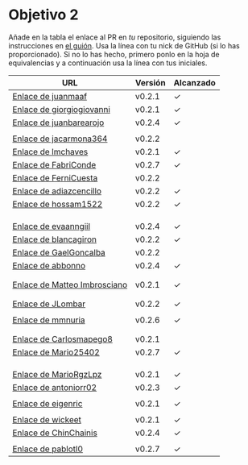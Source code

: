 # Objetivo 2

Añade en la tabla el enlace al PR en *tu* repositorio, siguiendo las
instrucciones en [el
guión](http://jj.github.io/IV/documentos/proyecto/2.Modelo). Usa
la línea con tu nick de GitHub (si lo has proporcionado). Si no lo has hecho,
primero ponlo en la hoja de equivalencias y a continuación usa la línea con tus
iniciales.

| URL                                                                                            | Versión | Alcanzado |
|------------------------------------------------------------------------------------------------|---------|-----------|
| [Enlace de juanmaaf](https://github.com/JLombar/HorariosAutomatricula/pull/11)                 | v0.2.1  | ✓         |
| [Enlace de giorgiogiovanni](https://github.com/FabriConde/CLIMB-VR/pull/11)                    | v0.2.1  | ✓         |
| [Enlace de juanbarearojo](https://github.com/hossam1522/ModaTrack/pull/9)                      | v0.2.4  | ✓         |
| <!-- Enlace de sweetiepitie -->                                                                |         |           |
| [Enlace de jacarmona364](https://github.com/GaelGoncalba/AutoShopping/pull/7)                  | v0.2.2  |           |
| [Enlace de lmchaves](https://github.com/pablotl0/EnviroTrack/pull/10)                          | v0.2.1  | ✓         |
| [Enlace de FabriConde](https://github.com/juanbarearojo/privateChef/pull/23)                   | v0.2.7  | ✓         |
| [Enlace de FerniCuesta](https://github.com/Carlosmapego8/GoMountain/pull/12)                   | v0.2.2  |           |
| [Enlace de adiazcencillo](https://github.com/MarioRgzLpz/ArbitrageBets/pull/12)                | v0.2.2  | ✓         |
| [Enlace de hossam1522](https://github.com/wickeet/Tripoli/pull/7)                              | v0.2.2  | ✓         |
| <!-- Enlace de clara99gf -->                                                                   |         |           |
| <!-- Enlace de Antoniogm03 -->                                                                 |         |           |
| <!-- Enlace de SantiGarvin -->                                                                 |         |           |
| [Enlace de evaanngiil](https://github.com/lmchaves/OrganizarTaller/pull/14)                    | v0.2.4  | ✓         |
| [Enlace de blancagiron](https://github.com/ChinChainis/Proyecto_Reparahorarios_IV2425/pull/11) | v0.2.2  | ✓         |
| [Enlace de GaelGoncalba](https://github.com/jacarmona364/Riskalc/pull/8)                       | v0.2.2  |           |
| [Enlace de abbonno](https://github.com/mmnuria/PersonalSportCalendary/pull/15)                 | v0.2.4  | ✓         |
| <!-- Enlace de oscargr-ugr -->                                                                 |         |           |
| <!-- Enlace de davidgutierrezperez -->                                                         |         |           |
| [Enlace de Matteo Imbrosciano](https://github.com/juanmaaf/MoneyController/pull/11)            | v0.2.1  | ✓         |
| <!-- Enlace de Katakuri00 -->                                                                  |         |           |
| <!-- Enlace de MCL-2024 -->                                                                    |         |           |
| [Enlace de JLombar](https://github.com/adiazcencillo/GranadaInfo/pull/11)                      | v0.2.2  | ✓         |
| <!-- Enlace de joselopez10014 -->                                                              |         |           |
| [Enlace de mmnuria](https://github.com/abbonno/healthScheduler/pull/10)                        | v0.2.6  | ✓         |
| <!-- Enlace de M S C -->                                                                       |         |           |
| <!-- Enlace de javiernavacapa -->                                                              |         |           |
| [Enlace de Carlosmapego8](https://github.com/FerniCuesta/DrivePlanner/pull/16)                 | v0.2.1  |           |
| [Enlace de Mario25402](https://github.com/eigenric/bibliofetch/pull/13)                        | v0.2.7  | ✓         |
| <!-- Enlace de Pablorc7 -->                                                                    |         |           |
| <!-- Enlace de mrh117 -->                                                                      |         |           |
| <!-- Enlace de LuRDR -->                                                                       |         |           |
| [Enlace de MarioRgzLpz](https://github.com/antoniorr02/MenuConsulter/pull/12)                  | v0.2.1  | ✓         |
| [Enlace de antoniorr02](https://github.com/giorgiogiovanni/PacketManager/pull/12)              | v0.2.3  | ✓         |
| <!-- Enlace de alvarorcs2002 -->                                                               |         |           |
| [Enlace de eigenric](https://github.com/Mario25402/AskETSIIT/pull/21)                          | v0.2.1  | ✓         |
| <!-- Enlace de enger2003 -->                                                                   |         |           |
| [Enlace de wickeet](https://github.com/MatteoImbrosciano/Medication-Management/pull/9)         | v0.2.1  | ✓         |
| [Enlace de ChinChainis](https://github.com/blancagiron/SeguraSenior/pull/8)                    | v0.2.4  | ✓         |
| <!-- Enlace de anavaln -->                                                                     |         |           |
| [Enlace de pablotl0](https://github.com/evaanngiil/WishfulGiving/pull/18)                      | v0.2.7  | ✓         |

